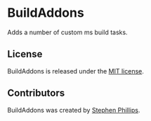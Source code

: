 # BuildAddons #

Adds a number of custom ms build tasks.

## License ##

BuildAddons is released under the [MIT license](https://github.com/Korthax/BuildAddons/blob/master/LICENSE.md).

## Contributors ##

BuildAddons was created by [Stephen Phillips](https://github.com/Korthax).